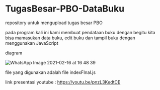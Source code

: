 # TugasBesar-PBO-DataBuku
repository untuk mengupload tugas besar PBO

pada program kali ini kami membuat pendataan buku dengan begitu kita bisa mamasukan data buku, edit buku dan tampil buku dengan menggunakan JavaScript 

diagram 


![WhatsApp Image 2021-02-16 at 16 48 39](https://user-images.githubusercontent.com/25223937/108048043-28098b80-7079-11eb-98c6-35618949440a.jpeg)


file yang digunakan adalah file 
indexFInal.js

link presentasi youtube : https://youtu.be/pnzL3KedtCE
